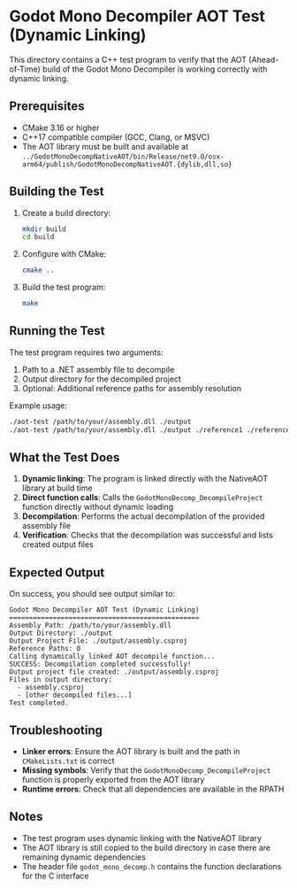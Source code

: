# Godot Mono Decompiler AOT Test (Dynamic Linking)

This directory contains a C++ test program to verify that the AOT (Ahead-of-Time) build of the Godot Mono Decompiler is working correctly with dynamic linking.

## Prerequisites

- CMake 3.16 or higher
- C++17 compatible compiler (GCC, Clang, or MSVC)
- The AOT library must be built and available at `../GodotMonoDecompNativeAOT/bin/Release/net9.0/osx-arm64/publish/GodotMonoDecompNativeAOT.{dylib,dll,so}`

## Building the Test

1. Create a build directory:
   ```bash
   mkdir build
   cd build
   ```

2. Configure with CMake:
   ```bash
   cmake ..
   ```

3. Build the test program:
   ```bash
   make
   ```

## Running the Test

The test program requires two arguments:
1. Path to a .NET assembly file to decompile
2. Output directory for the decompiled project
3. Optional: Additional reference paths for assembly resolution

Example usage:
```bash
./aot-test /path/to/your/assembly.dll ./output
./aot-test /path/to/your/assembly.dll ./output ./reference1 ./reference2
```

## What the Test Does

1. **Dynamic linking**: The program is linked directly with the NativeAOT library at build time
2. **Direct function calls**: Calls the `GodotMonoDecomp_DecompileProject` function directly without dynamic loading
3. **Decompilation**: Performs the actual decompilation of the provided assembly file
4. **Verification**: Checks that the decompilation was successful and lists created output files

## Expected Output

On success, you should see output similar to:
```
Godot Mono Decompiler AOT Test (Dynamic Linking)
================================================
Assembly Path: /path/to/your/assembly.dll
Output Directory: ./output
Output Project File: ./output/assembly.csproj
Reference Paths: 0
Calling dynamically linked AOT decompile function...
SUCCESS: Decompilation completed successfully!
Output project file created: ./output/assembly.csproj
Files in output directory:
  - assembly.csproj
  - [other decompiled files...]
Test completed.
```

## Troubleshooting

- **Linker errors**: Ensure the AOT library is built and the path in `CMakeLists.txt` is correct
- **Missing symbols**: Verify that the `GodotMonoDecomp_DecompileProject` function is properly exported from the AOT library
- **Runtime errors**: Check that all dependencies are available in the RPATH

## Notes

- The test program uses dynamic linking with the NativeAOT library
- The AOT library is still copied to the build directory in case there are remaining dynamic dependencies
- The header file `godot_mono_decomp.h` contains the function declarations for the C interface 